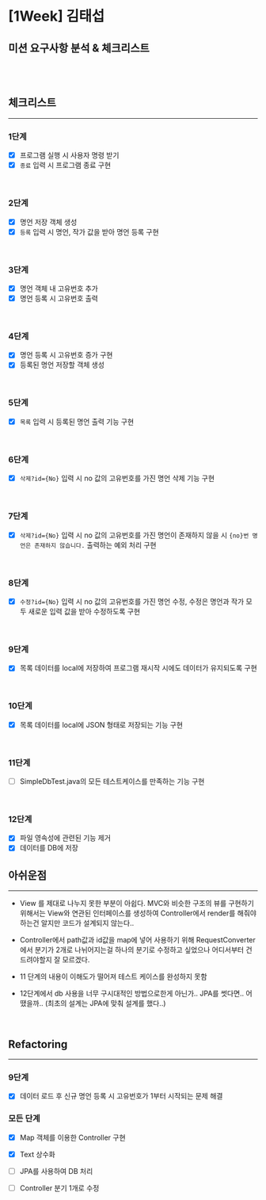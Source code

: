 # [1Week] 김태섭
## 미션 요구사항 분석 & 체크리스트

<br><br>

## 체크리스트

-----------------------------

### 1단계
- [X] 프로그램 실행 시 사용자 명령 받기
- [X] `종료` 입력 시 프로그램 종료 구현

<br>

### 2단계
- [X] 명언 저장 객체 생성
- [X] `등록` 입력 시 명언, 작가 값을 받아 명언 등록 구현

<br>

### 3단계
- [X] 명언 객체 내 고유번호 추가
- [X] 명언 등록 시 고유번호 출력

<br>

### 4단계
- [X] 명언 등록 시 고유번호 증가 구현
- [X] 등록된 명언 저장할 객체 생성

<br>

### 5단계
- [X] `목록` 입력 시 등록된 명언 출력 기능 구현

<br>

### 6단계
- [X] `삭제?id={No}` 입력 시 no 값의 고유번호를 가진 명언 삭제 기능 구현

<br>

### 7단계
- [X] `삭제?id={No}` 입력 시 no 값의 고유번호를 가진 명언이 존재하지 않을 시 `{no}번 명언은 존재하지 않습니다.` 출력하는 예외 처리 구현

<br>

### 8단계
- [X] `수정?id={No}` 입력 시 no 값의 고유번호를 가진 명언 수정, 수정은 명언과 작가 모두 새로운 입력 값을 받아 수정하도록 구현

<br>

### 9단계
- [X] 목록 데이터를 local에 저장하여 프로그램 재시작 시에도 데이터가 유지되도록 구현

<br>

### 10단계
- [X] 목록 데이터를 local에 JSON 형태로 저장되는 기능 구현

<br>

### 11단계
- [ ] SimpleDbTest.java의 모든 테스트케이스를 만족하는 기능 구현

<br>

### 12단계
- [X] 파일 영속성에 관련된 기능 제거
- [X] 데이터를 DB에 저장

## 아쉬운점

-----------------------------
- View 를 제대로 나누지 못한 부분이 아쉽다. MVC와 비슷한 구조의 뷰를 구현하기 위해서는 View와 연관된 인터페이스를 생성하여 Controller에서 render를 해줘야하는건 알지만 코드가 설계되지 않는다..


- Controller에서 path값과 id값을 map에 넣어 사용하기 위해 RequestConverter에서 분기가 2개로 나뉘어지는걸 하나의 분기로 수정하고 싶었으나 어디서부터 건드려야할지 잘 모르겠다.


- 11 단계의 내용이 이해도가 떨어져 테스트 케이스를 완성하지 못함


- 12단계에서 db 사용을 너무 구시대적인 방법으로한게 아닌가.. JPA를 썻다면.. 어땠을까.. (최초의 설계는 JPA에 맞춰 설계를 했다..)

<br>

## Refactoring

-----------------------------

### 9단계
- [X] 데이터 로드 후 신규 명언 등록 시 고유번호가 1부터 시작되는 문제 해결

### 모든 단계
- [X] Map 객체를 이용한 Controller 구현
- [X] Text 상수화
- [ ] JPA를 사용하여 DB 처리
- [ ] Controller 분기 1개로 수정



<br>